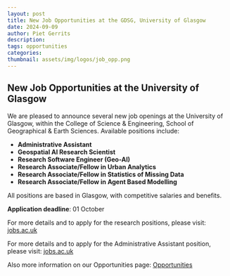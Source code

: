 ```yaml
---
layout: post
title: New Job Opportunities at the GDSG, University of Glasgow
date: 2024-09-09
author: Piet Gerrits
description: 
tags: opportunities
categories:
thumbnail: assets/img/logos/job_opp.png
---
```


## New Job Opportunities at the University of Glasgow

We are pleased to announce several new job openings at the University of Glasgow, within the College of Science & Engineering, School of Geographical & Earth Sciences. Available positions include:

- **Administrative Assistant** 
- **Geospatial AI Research Scientist**
- **Research Software Engineer (Geo-AI)**
- **Research Associate/Fellow in Urban Analytics**
- **Research Associate/Fellow in Statistics of Missing Data**
- **Research Associate/Fellow in Agent Based Modelling**


All positions are based in Glasgow, with competitive salaries and benefits.

**Application deadline**: 01 October

For more details and to apply for the research positions, please visit: [jobs.ac.uk](https://www.jobs.ac.uk/search/?keywords=Basiri&location=)

For more details and to apply for the Administrative Assistant position, please visit: [jobs.ac.uk](https://findajob.dwp.gov.uk/details/15173014)

Also more information on our Opportunities page: [Opportunities](https://gdsglasgow.github.io/opportunities/)

